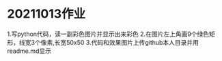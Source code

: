 # 20211013作业
1.写python代码，读一副彩色图片并显示出来彩色 
2.在图片左上角画9个绿色矩形，线宽3个像素,长宽50x50
3.代码和效果图片上传github本人目录并用readme.md显示  
